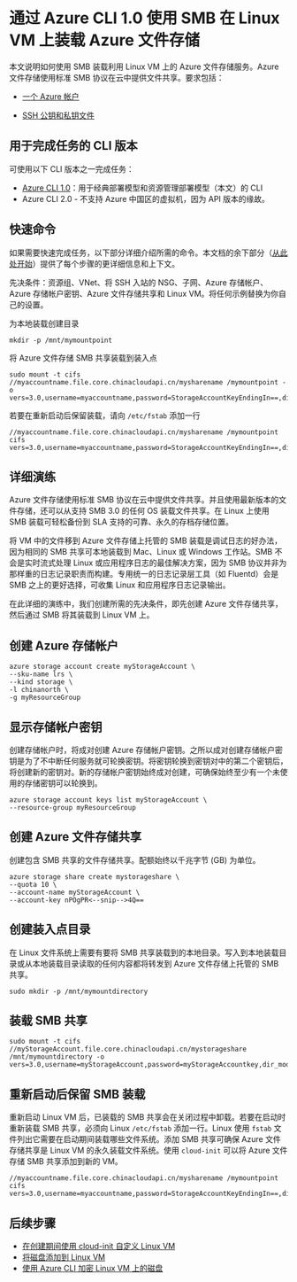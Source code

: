 <properties
    pageTitle="通过 Azure CLI 1.0 使用 SMB 在 Linux VM 上装载 Azure 文件存储 | Azure"
    description="如何使用 SMB 在 Linux VM 上装载 Azure 文件存储。"
    services="virtual-machines-linux"
    documentationcenter="virtual-machines-linux"
    author="vlivech"
    manager="timlt"
    editor="" />
<tags
    ms.assetid=""
    ms.service="virtual-machines-linux"
    ms.devlang="NA"
    ms.topic="article"
    ms.tgt_pltfrm="vm-linux"
    ms.workload="infrastructure"
    ms.date="12/07/2016"
    wacn.date="03/20/2017"
    ms.author="v-livech" />  


# 通过 Azure CLI 1.0 使用 SMB 在 Linux VM 上装载 Azure 文件存储

本文说明如何使用 SMB 装载利用 Linux VM 上的 Azure 文件存储服务。Azure 文件存储使用标准 SMB 协议在云中提供文件共享。要求包括：

- [一个 Azure 帐户](/pricing/1rmb-trial/)

- [SSH 公钥和私钥文件](/documentation/articles/virtual-machines-linux-mac-create-ssh-keys/)

## 用于完成任务的 CLI 版本
可使用以下 CLI 版本之一完成任务：

- [Azure CLI 1.0](#quick-commands)：用于经典部署模型和资源管理部署模型（本文）的 CLI
- Azure CLI 2.0 - 不支持 Azure 中国区的虚拟机，因为 API 版本的缘故。

## <a name="quick-commands"></a> 快速命令

如果需要快速完成任务，以下部分详细介绍所需的命令。本文档的余下部分（[从此处开始](/documentation/articles/virtual-machines-linux-mount-azure-file-storage-on-linux-using-smb/#detailed-walkthrough)）提供了每个步骤的更详细信息和上下文。

先决条件：资源组、VNet、将 SSH 入站的 NSG、子网、Azure 存储帐户、Azure 存储帐户密钥、Azure 文件存储共享和 Linux VM。将任何示例替换为你自己的设置。

为本地装载创建目录

    mkdir -p /mnt/mymountpoint

将 Azure 文件存储 SMB 共享装载到装入点

    sudo mount -t cifs //myaccountname.file.core.chinacloudapi.cn/mysharename /mymountpoint -o vers=3.0,username=myaccountname,password=StorageAccountKeyEndingIn==,dir_mode=0777,file_mode=0777

若要在重新启动后保留装载，请向 `/etc/fstab` 添加一行

    //myaccountname.file.core.chinacloudapi.cn/mysharename /mymountpoint cifs vers=3.0,username=myaccountname,password=StorageAccountKeyEndingIn==,dir_mode=0777,file_mode=0777

## <a name="detailed-walkthrough"></a> 详细演练

Azure 文件存储使用标准 SMB 协议在云中提供文件共享。并且使用最新版本的文件存储，还可以从支持 SMB 3.0 的任何 OS 装载文件共享。在 Linux 上使用 SMB 装载可轻松备份到 SLA 支持的可靠、永久的存档存储位置。

将 VM 中的文件移到 Azure 文件存储上托管的 SMB 装载是调试日志的好办法，因为相同的 SMB 共享可本地装载到 Mac、Linux 或 Windows 工作站。SMB 不会是实时流式处理 Linux 或应用程序日志的最佳解决方案，因为 SMB 协议并非为那样重的日志记录职责而构建。专用统一的日志记录层工具（如 Fluentd）会是 SMB 之上的更好选择，可收集 Linux 和应用程序日志记录输出。

在此详细的演练中，我们创建所需的先决条件，即先创建 Azure 文件存储共享，然后通过 SMB 将其装载到 Linux VM 上。

## 创建 Azure 存储帐户

    azure storage account create myStorageAccount \
    --sku-name lrs \
    --kind storage \
    -l chinanorth \
    -g myResourceGroup

## 显示存储帐户密钥

创建存储帐户时，将成对创建 Azure 存储帐户密钥。之所以成对创建存储帐户密钥是为了不中断任何服务就可轮换密钥。将密钥轮换到密钥对中的第二个密钥后，将创建新的密钥对。新的存储帐户密钥始终成对创建，可确保始终至少有一个未使用的存储密钥可以轮换到。

    azure storage account keys list myStorageAccount \
    --resource-group myResourceGroup

## 创建 Azure 文件存储共享

创建包含 SMB 共享的文件存储共享。配额始终以千兆字节 (GB) 为单位。

    azure storage share create mystorageshare \
    --quota 10 \
    --account-name myStorageAccount \
    --account-key nPOgPR<--snip-->4Q==

## 创建装入点目录

在 Linux 文件系统上需要有要将 SMB 共享装载到的本地目录。写入到本地装载目录或从本地装载目录读取的任何内容都将转发到 Azure 文件存储上托管的 SMB 共享。

    sudo mkdir -p /mnt/mymountdirectory

## 装载 SMB 共享

    sudo mount -t cifs //myStorageAccount.file.core.chinacloudapi.cn/mystorageshare /mnt/mymountdirectory -o vers=3.0,username=myStorageAccount,password=myStorageAccountkey,dir_mode=0777,file_mode=0777

## 重新启动后保留 SMB 装载

重新启动 Linux VM 后，已装载的 SMB 共享会在关闭过程中卸载。若要在启动时重新装载 SMB 共享，必须向 Linux `/etc/fstab` 添加一行。Linux 使用 `fstab` 文件列出它需要在启动期间装载哪些文件系统。添加 SMB 共享可确保 Azure 文件存储共享是 Linux VM 的永久装载文件系统。使用 `cloud-init` 可以将 Azure 文件存储 SMB 共享添加到新的 VM。

    //myaccountname.file.core.chinacloudapi.cn/mysharename /mymountpoint cifs vers=3.0,username=myaccountname,password=StorageAccountKeyEndingIn==,dir_mode=0777,file_mode=0777

## 后续步骤

- [在创建期间使用 cloud-init 自定义 Linux VM](/documentation/articles/virtual-machines-linux-using-cloud-init/)
- [将磁盘添加到 Linux VM](/documentation/articles/virtual-machines-linux-add-disk/)
- [使用 Azure CLI 加密 Linux VM 上的磁盘](/documentation/articles/virtual-machines-linux-encrypt-disks/)

<!---HONumber=Mooncake_0313_2017-->